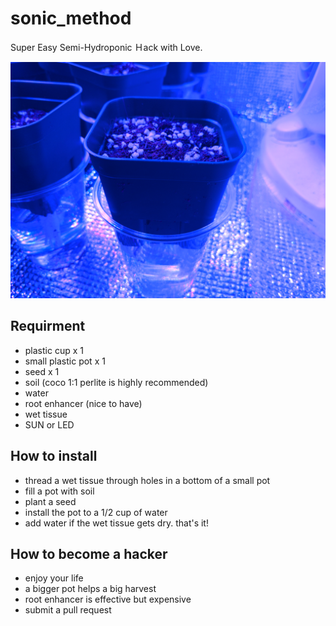 # sonic_method
Super Easy Semi-Hydroponic Ｈack with Love.

![sample](1583044380980609577569569458035.jpg)

## Requirment

- plastic cup x 1
- small plastic pot x 1
- seed x 1
- soil (coco 1:1 perlite is highly recommended)
- water
- root enhancer (nice to have)
- wet tissue
- SUN or LED


## How to install

- thread a wet tissue through holes in a bottom of a small pot
- fill a pot with soil
- plant a seed
- install the pot to a 1/2 cup of water
- add water if the wet tissue gets dry. that's it!

## How to become a hacker

- enjoy your life
- a bigger pot helps a big harvest
- root enhancer is effective but expensive
- submit a pull request
